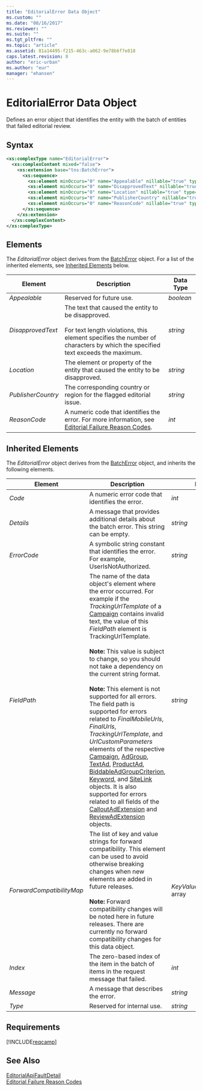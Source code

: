 ```yaml
---
title: "EditorialError Data Object"
ms.custom: ""
ms.date: "08/16/2017"
ms.reviewer: ""
ms.suite: ""
ms.tgt_pltfrm: ""
ms.topic: "article"
ms.assetid: 81a14495-f215-463c-a062-9e78b6f7e818
caps.latest.revision: 8
author: "eric-urban"
ms.author: "eur"
manager: "ehansen"
---
```

# EditorialError Data Object
Defines an error object that identifies the entity with the batch of entities that failed editorial review.

## Syntax

```xml
<xs:complexType name="EditorialError">
  <xs:complexContent mixed="false">
    <xs:extension base="tns:BatchError">
      <xs:sequence>
        <xs:element minOccurs="0" name="Appealable" nillable="true" type="xs:boolean" />
        <xs:element minOccurs="0" name="DisapprovedText" nillable="true" type="xs:string" />
        <xs:element minOccurs="0" name="Location" nillable="true" type="xs:string" />
        <xs:element minOccurs="0" name="PublisherCountry" nillable="true" type="xs:string" />
        <xs:element minOccurs="0" name="ReasonCode" nillable="true" type="xs:int" />
      </xs:sequence>
    </xs:extension>
  </xs:complexContent>
</xs:complexType>
```

## <a name="Elements"></a>Elements
The *EditorialError* object derives from the [BatchError](../campaign-api/batcherror-data-object.md) object. For a list of the inherited elements, see [Inherited Elements](#InheritedElements) below.

|Element|Description|Data Type|
|-----------|---------------|-------------|
|*Appealable*|Reserved for future use.|*boolean*|
|*DisapprovedText*|The text that caused the entity to be disapproved.<br /><br />For text length violations, this element specifies the number of characters by which the specified text exceeds the maximum.|*string*|
|*Location*|The element or property of the entity that caused the entity to be disapproved.|*string*|
|*PublisherCountry*|The corresponding country or region for the flagged editorial issue.|*string*|
|*ReasonCode*|A numeric code that identifies the error. For more information, see [Editorial Failure Reason Codes](http://msdn.microsoft.com/library/bing-ads-editorialfailurereasoncodes.aspx).|*int*|

## <a name="InheritedElements"></a>Inherited Elements
The *EditorialError* object derives from the [BatchError](../campaign-api/batcherror-data-object.md) object, and inherits the following elements. 

|Element|Description|Data Type|
|-----------|---------------|-------------|
|*Code*|A numeric error code that identifies the error.|*int*|
|*Details*|A message that provides additional details about the batch error. This string can be empty.|*string*|
|*ErrorCode*|A symbolic string constant that identifies the error. For example, UserIsNotAuthorized.|*string*|
|*FieldPath*|The name of the data object's element where the error occurred. For example if the *TrackingUrlTemplate* of a [Campaign](../campaign-api/campaign-data-object.md) contains invalid text, the value of this *FieldPath* element is TrackingUrlTemplate.<br /><br />**Note:** This value is subject to change, so you should not take a dependency on the current string format.<br /><br />**Note:** This element is not supported for all errors. The field path is supported for errors related to *FinalMobileUrls*, *FinalUrls*, *TrackingUrlTemplate*, and *UrlCustomParameters* elements of the respective [Campaign](../campaign-api/campaign-data-object.md), [AdGroup](../campaign-api/adgroup-data-object.md), [TextAd](../campaign-api/textad-data-object.md), [ProductAd](../campaign-api/productad-data-object.md), [BiddableAdGroupCriterion](../campaign-api/biddableadgroupcriterion-data-object.md), [Keyword](../campaign-api/keyword-data-object.md), and [SiteLink](../campaign-api/sitelink-data-object.md) objects. It is also supported for errors related to all fields of the [CalloutAdExtension](../campaign-api/calloutadextension-data-object.md) and [ReviewAdExtension](../campaign-api/reviewadextension-data-object.md) objects.|*string*|
|*ForwardCompatibilityMap*|The list of key and value strings for forward compatibility. This element can be used to avoid otherwise breaking changes when new elements are added in future releases.<br /><br />**Note:** Forward compatibility changes will be noted here in future releases. There are currently no forward compatibility changes for this data object.|*KeyValuePairOfstringstring* array|
|*Index*|The zero-based index of the item in the batch of items in the request message that failed.|*int*|
|*Message*|A message that describes the error.|*string*|
|*Type*|Reserved for internal use.|*string*|

## Requirements
[!INCLUDE[reqcamp](../campaign-api/includes/reqcamp.md)]
## See Also
[EditorialApiFaultDetail](../campaign-api/editorialapifaultdetail-data-object.md)  
[Editorial Failure Reason Codes](http://msdn.microsoft.com/library/bing-ads-editorialfailurereasoncodes.aspx)  

